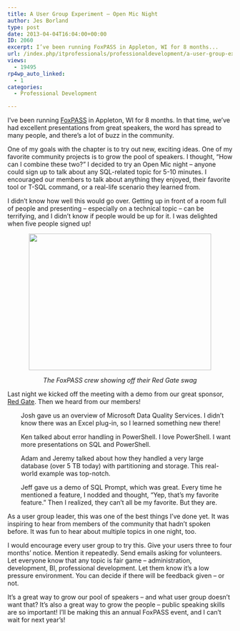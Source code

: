 ```yaml
---
title: A User Group Experiment – Open Mic Night
author: Jes Borland
type: post
date: 2013-04-04T16:04:00+00:00
ID: 2060
excerpt: I’ve been running FoxPASS in Appleton, WI for 8 months...
url: /index.php/itprofessionals/professionaldevelopment/a-user-group-experiment-open/
views:
  - 19495
rp4wp_auto_linked:
  - 1
categories:
  - Professional Development

---
```

I’ve been running [FoxPASS][1] in Appleton, WI for 8 months. In that time, we’ve had excellent presentations from great speakers, the word has spread to many people, and there’s a lot of buzz in the community.

One of my goals with the chapter is to try out new, exciting ideas. One of my favorite community projects is to grow the pool of speakers. I thought, “How can I combine these two?” I decided to try an Open Mic night – anyone could sign up to talk about any SQL-related topic for 5-10 minutes. I encouraged our members to talk about anything they enjoyed, their favorite tool or T-SQL command, or a real-life scenario they learned from.

I didn’t know how well this would go over. Getting up in front of a room full of people and presenting – especially on a technical topic – can be terrifying, and I didn’t know if people would be up for it. I was delighted when five people signed up!

<p style="text-align: center;">
  <img style="vertical-align: middle;" src="/wp-content/uploads/users/grrlgeek/FoxPASS April 2013 small.jpg?mtime=1365086759" alt="" width="408" height="306" />
</p>

<p style="text-align: center;">
  <em>The FoxPASS crew showing off their Red Gate swag </em>
</p>

Last night we kicked off the meeting with a demo from our great sponsor, [Red Gate][2]. Then we heard from our members!

<p style="padding-left: 30px;">
  Josh gave us an overview of Microsoft Data Quality Services. I didn’t know there was an Excel plug-in, so I learned something new there!
</p>

<p style="padding-left: 30px;">
  Ken talked about error handling in PowerShell. I love PowerShell. I want more presentations on SQL and PowerShell.
</p>

<p style="padding-left: 30px;">
  Adam and Jeremy talked about how they handled a very large database (over 5 TB today) with partitioning and storage. This real-world example was top-notch.
</p>

<p style="padding-left: 30px;">
  Jeff gave us a demo of SQL Prompt, which was great. Every time he mentioned a feature, I nodded and thought, “Yep, that’s my favorite feature.” Then I realized, they can’t all be my favorite. But they are.
</p>

As a user group leader, this was one of the best things I’ve done yet. It was inspiring to hear from members of the community that hadn’t spoken before. It was fun to hear about multiple topics in one night, too.

I would encourage every user group to try this. Give your users three to four months’ notice. Mention it repeatedly. Send emails asking for volunteers. Let everyone know that any topic is fair game – administration, development, BI, professional development. Let them know it’s a low pressure environment. You can decide if there will be feedback given – or not.

It’s a great way to grow our pool of speakers – and what user group doesn’t want that? It’s also a great way to grow the people – public speaking skills are so important! I’ll be making this an annual FoxPASS event, and I can’t wait for next year’s!

 [1]: http://fox.sqlpass.org/
 [2]: http://red-gate.com
